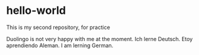 # hello-world
This is my second repository, for practice

Duolingo is not very happy with me at the moment.
Ich lerne Deutsch. Etoy aprendiendo Aleman. I am lerning German.
